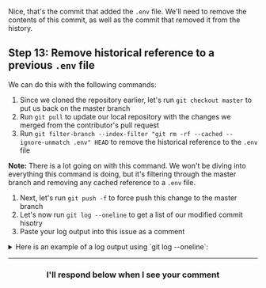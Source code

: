 Nice, that's the commit that added the `.env` file. We'll need to remove the contents of this commit, as well as the commit that removed it from the history.

## Step 13: Remove historical reference to a previous `.env` file

We can do this with the following commands:

1. Since we cloned the repository earlier, let's run `git checkout master` to put us back on the master branch
1. Run `git pull` to update our local repository with the changes we merged from the contributor's pull request
1. Run `git filter-branch --index-filter "git rm -rf --cached --ignore-unmatch .env" HEAD` to remove the historical reference to the `.env` file

  **Note:** There is a lot going on with this command. We won't be diving into everything this command is doing, but it's filtering through the master branch and removing any cached reference to a `.env` file.

1. Next, let's run `git push -f` to force push this change to the master branch
1. Let's now run `git log --oneline` to get a list of our modified commit hisotry
1. Paste your log output into this issue as a comment

<details>
  <summary>Here is an example of a log output using `git log --oneline`:</summary>
  <hr>

```
d27dde6 (HEAD -> master, origin/master, origin/HEAD) Merge pull request #8 from {{ user.username }}/add-gitignore
65c1b71 Update .gitignore
a9b1b74 Merge add-wolverine-image into master
e2262cd Add wolverine image to game
9414843 Merge pull request #6 from {{ user.username }}/a-a-ron-patch-1
16d5372 Create SECURITY.md
28b3625 Merge pull request #1 from {{ user.username }}/update-dependency
3f7b819 Update package.json
e9ae69a Change package.json file to highlight where dependency update should go
831b1d1 Add empty .gitignore file
78cfef0 Remove .env file
8f08f15 Add .env file
e6e2377 Update README.md and Octocat game
528248c Initial commit
```
  <hr>
</details>

<hr>
<h3 align="center">I'll respond below when I see your comment</h3>
